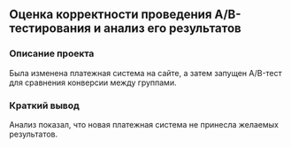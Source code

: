 ## Оценка корректности проведения A/B-тестирования и анализ его результатов
### Описание проекта
Была изменена платежная система на сайте, а затем запущен A/B-тест для сравнения конверсии между группами.
### Краткий вывод
Анализ показал, что новая платежная система не принесла желаемых результатов.
